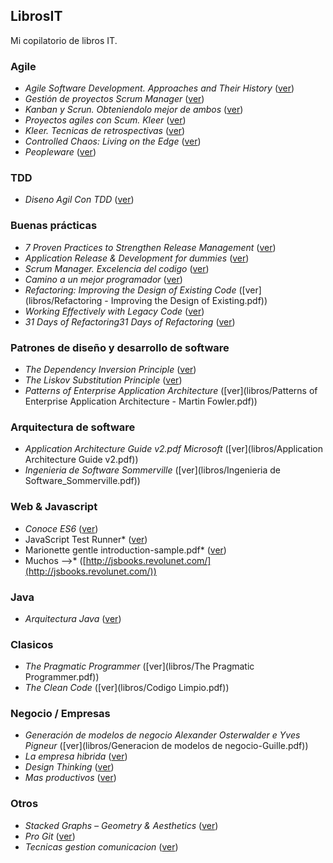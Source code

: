 ## LibrosIT
Mi copilatorio de libros IT.


### Agile
* *Agile Software Development. Approaches and Their History* ([ver](libros/agile.pdf))
* *Gestión de proyectos Scrum Manager* ([ver](libros/gestion_proyectos_scrum_manager.pdf))
* *Kanban y Scrun. Obteniendolo mejor de ambos* ([ver](libros/KanbanVsScrum_Castellano_FINAL-printed.pdf))
* *Proyectos agiles con Scum. Kleer* ([ver](libros/kleer-proyecto-agiles-con-scrum.pdf))
* *Kleer. Tecnicas de retrospectivas* ([ver](libros/kleer-tecnicas-de-retrospectivas-es.pdf))
* *Controlled Chaos: Living on the Edge* ([ver](libros/ControlledChaos.pdf))
* *Peopleware* ([ver](Peopleware.pdf))

### TDD
* *Diseno Agil Con TDD* ([ver](libros/disenoAgilConTdd_ebook.pdf))

### Buenas prácticas
* *7 Proven Practices to Strengthen Release Management* ([ver](libros/7ProvenPracticestoStrengthenReleaseManagement.pdf))
* *Application Release & Development for dummies* ([ver](libros/AppReleaseDeploymentForDummies.pdf))
* *Scrum Manager. Excelencia del codigo* ([ver](libros/scrum_manager_excelencia_del_codigo.pdf))
* *Camino a un mejor programador* ([ver](libros/caminoAunMejorProgramador.pdf))
* *Refactoring: Improving the Design of Existing Code* ([ver](libros/Refactoring - Improving the Design of Existing.pdf))
* *Working Effectively with Legacy Code* ([ver](libros/WorkingLegacyCode.pdf))
* *31 Days of Refactoring31 Days of Refactoring* ([ver](libros/31DaysRefactoring.pdf))

### Patrones de diseño y desarrollo de software
* *The Dependency Inversion Principle* ([ver](libros/dip.pdf))
* *The Liskov Substitution Principle* ([ver](libros/lsp.pdf))
* *Patterns of Enterprise Application Architecture* ([ver](libros/Patterns of Enterprise Application Architecture - Martin Fowler.pdf))

### Arquitectura de software
* *Application Architecture Guide v2.pdf* _Microsoft_ ([ver](libros/Application Architecture Guide v2.pdf))
* *Ingenieria de Software* _Sommerville_ ([ver](libros/Ingenieria de Software_Sommerville.pdf))

### Web & Javascript
* *Conoce ES6* ([ver](libros/conoce-ES6.pdf))
* JavaScript Test Runner* ([ver](libros/thesis.pdf))
* Marionette gentle introduction-sample.pdf* ([ver](libros/marionette-gentle-introduction-sample.pdf))
* Muchos -->* ([http://jsbooks.revolunet.com/](http://jsbooks.revolunet.com/))

### Java
* *Arquitectura Java* ([ver](libros/ArquitecturaJava.pdf))

### Clasicos
* *The Pragmatic Programmer* ([ver](libros/The Pragmatic Programmer.pdf))
* *The Clean Code* ([ver](libros/Codigo Limpio.pdf))

### Negocio / Empresas
* *Generación de modelos de negocio* _Alexander Osterwalder e Yves Pigneur_ ([ver](libros/Generacion de modelos de negocio-Guille.pdf))
* *La empresa hibrida* ([ver](libros/laempresahibrida.pdf))
* *Design Thinking* ([ver](libros/LibroDT_1a_ed_20130603_Espanhol_site.pdf))
* *Mas productivos* ([ver](libros/mas-productivos.pdf))

### Otros
* *Stacked Graphs – Geometry & Aesthetics* ([ver](libros/leebyron_stackedgraphs_byron_wattenberg.pdf))
* *Pro Git* ([ver](libros/progit-en.562.pdf))
* *Tecnicas gestion comunicacion*  ([ver](libros/tecnicas-gestion-comunicacion.pdf))
